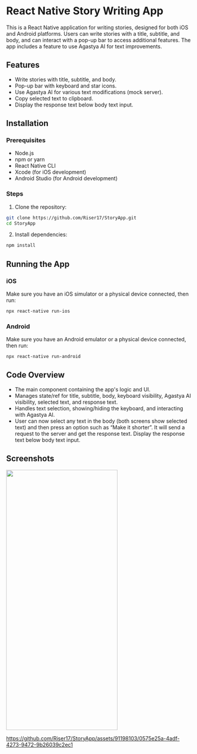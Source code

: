 # React Native Story Writing App

This is a React Native application for writing stories, designed for both iOS and Android platforms. Users can write stories with a title, subtitle, and body, and can interact with a pop-up bar to access additional features. The app includes a feature to use Agastya AI for text improvements.

## Features

- Write stories with title, subtitle, and body.
- Pop-up bar with keyboard and star icons.
- Use Agastya AI for various text modifications (mock server).
- Copy selected text to clipboard.
- Display the response text below body text input.

## Installation

### Prerequisites

- Node.js
- npm or yarn
- React Native CLI
- Xcode (for iOS development)
- Android Studio (for Android development)

### Steps

1. Clone the repository:

```bash
git clone https://github.com/Riser17/StoryApp.git
cd StoryApp
```
2. Install dependencies:

```bash
npm install
```

## Running the App

### iOS
Make sure you have an iOS simulator or a physical device connected, then run:

```bash
npx react-native run-ios
```

### Android
Make sure you have an Android emulator or a physical device connected, then run:

```bash
npx react-native run-android
```

## Code Overview

- The main component containing the app's logic and UI.
- Manages state/ref for title, subtitle, body, keyboard visibility, Agastya AI visibility, selected text, and response text.
- Handles text selection, showing/hiding the keyboard, and interacting with Agastya AI.
- User can now select any text in the body (both screens show selected text) and then press an option such as “Make it shorter”. It will send a request to the server and get the response text. Display the response text below body text input.


## Screenshots 
<img src="https://github.com/Riser17/StoryApp/assets/91198103/c0da6a30-89f2-44bb-832b-4d82fa01ddab" width="300" height="700">


https://github.com/Riser17/StoryApp/assets/91198103/0575e25a-4adf-4273-9472-9b26039c2ec1


